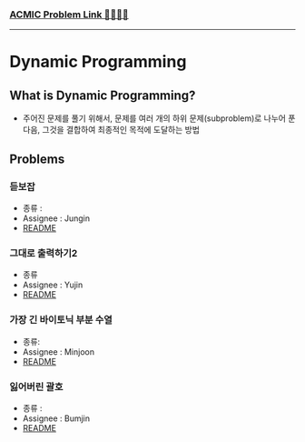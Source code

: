 ### [ACMIC Problem Link 👨‍💻👩‍💻](https://www.acmicpc.net/group/practice/9719/1)

---

# Dynamic Programming

## What is Dynamic Programming?

* 주어진 문제를 풀기 위해서, 문제를 여러 개의 하위 문제(subproblem)로 나누어 푼 다음, 그것을 결합하여 최종적인 목적에 도달하는 방법


## Problems

### 듣보잡

* 종류 : 
* Assignee : Jungin
* [README]()

### 그대로 출력하기2

* 종류
* Assignee : Yujin
* [README]()


### 가장 긴 바이토닉 부분 수열

* 종류:
* Assignee : Minjoon 
* [README]()

### 잃어버린 괄호

* 종류 : 
* Assignee : Bumjin
* [README]()
